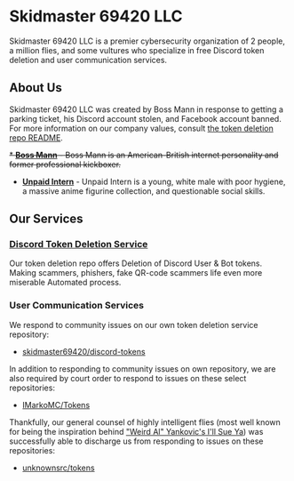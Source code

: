 # Skidmaster 69420 LLC 

Skidmaster 69420 LLC is a premier cybersecurity organization of 2 people, a million flies, and some vultures who specialize in free Discord token deletion and user communication services. 

## About Us
Skidmaster 69420 LLC was created by Boss Mann in response to getting a parking ticket, his Discord account stolen, and Facebook account banned. For more information on our company values, consult [the token deletion repo README](https://github.com/skidmaster69420/discord-tokens#readme).

~~* **[Boss Mann](https://www.youtube.com/watch?v=vtNJMAyeP0s)** - Boss Mann is an American-British internet personality and former professional kickboxer.~~
* **[Unpaid Intern](https://www.youtube.com/watch?v=luSRGdUcIvM)** - Unpaid Intern is a young, white male with poor hygiene, a massive anime figurine collection, and questionable social skills.

## Our Services
### [Discord Token Deletion Service](https://github.com/skidmaster69420/discord-tokens)
Our token deletion repo offers Deletion of Discord User & Bot tokens. Making scammers, phishers, fake QR-code scammers life even more miserable Automated process.

### User Communication Services
We respond to community issues on our own token deletion service repository:

* [skidmaster69420/discord-tokens](https://github.com/skidmaster69420/discord-tokens/issues?q=commenter%3Askidmaster69420+sort%3Aupdated-desc)

In addition to responding to community issues on own repository, we are also required by court order to respond to issues on these select repositories:

* [IMarkoMC/Tokens](https://github.com/IMarkoMC/Tokens/issues?q=commenter%3Askidmaster69420+sort%3Aupdated-desc)

Thankfully, our general counsel of highly intelligent flies (most well known for being the inspiration behind ["Weird Al" Yankovic's I'll Sue Ya](https://youtu.be/MeXQBHLIPcw)) was successfully able to discharge us from responding to issues on these repositories: 

* [unknownsrc/tokens](https://github.com/unknownsrc/tokens/issues?q=commenter%3Askidmaster69420+sort%3Aupdated-desc)
